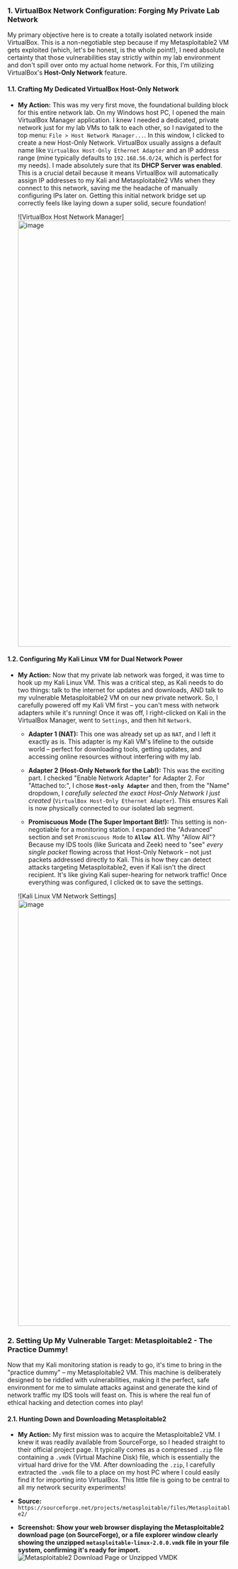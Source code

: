 ### 1. **VirtualBox Network Configuration: Forging My Private Lab Network**

My primary objective here is to create a totally isolated network inside VirtualBox. This is a non-negotiable step because if my Metasploitable2 VM gets exploited (which, let's be honest, is the whole point!), I need absolute certainty that those vulnerabilities stay strictly within my lab environment and don't spill over onto my actual home network. For this, I'm utilizing VirtualBox's **Host-Only Network** feature.

#### 1.1. **Crafting My Dedicated VirtualBox Host-Only Network**

* **My Action:** This was my very first move, the foundational building block for this entire network lab. On my Windows host PC, I opened the main VirtualBox Manager application. I knew I needed a dedicated, private network just for my lab VMs to talk to each other, so I navigated to the top menu: `File > Host Network Manager...`. In this window, I clicked to create a new Host-Only Network. VirtualBox usually assigns a default name like `VirtualBox Host-Only Ethernet Adapter` and an IP address range (mine typically defaults to `192.168.56.0/24`, which is perfect for my needs). I made absolutely sure that its **DHCP Server was enabled**. This is a crucial detail because it means VirtualBox will automatically assign IP addresses to my Kali and Metasploitable2 VMs when they connect to this network, saving me the headache of manually configuring IPs later on. Getting this initial network bridge set up correctly feels like laying down a super solid, secure foundation!

    ![VirtualBox Host Network Manager]<img width="960" alt="image" src="https://github.com/user-attachments/assets/df7064d8-f44d-4882-a4b7-84de45dc4840" />


#### 1.2. **Configuring My Kali Linux VM for Dual Network Power**

* **My Action:** Now that my private lab network was forged, it was time to hook up my Kali Linux VM. This was a critical step, as Kali needs to do two things: talk to the internet for updates and downloads, AND talk to my vulnerable Metasploitable2 VM on our new private network. So, I carefully powered off my Kali VM first – you can't mess with network adapters while it's running! Once it was off, I right-clicked on Kali in the VirtualBox Manager, went to `Settings`, and then hit `Network`.

    * **Adapter 1 (NAT):** This one was already set up as `NAT`, and I left it exactly as is. This adapter is my Kali VM's lifeline to the outside world – perfect for downloading tools, getting updates, and accessing online resources without interfering with my lab.

    * **Adapter 2 (Host-Only Network for the Lab!):** This was the exciting part. I checked "Enable Network Adapter" for Adapter 2. For "Attached to:", I chose **`Host-only Adapter`** and then, from the "Name" dropdown, I *carefully selected the exact Host-Only Network I just created* (`VirtualBox Host-Only Ethernet Adapter`). This ensures Kali is now physically connected to our isolated lab segment.

    * **Promiscuous Mode (The Super Important Bit!):** This setting is non-negotiable for a monitoring station. I expanded the "Advanced" section and set `Promiscuous Mode` to **`Allow All`**. Why "Allow All"? Because my IDS tools (like Suricata and Zeek) need to "see" *every single packet* flowing across that Host-Only Network – not just packets addressed directly to Kali. This is how they can detect attacks targeting Metasploitable2, even if Kali isn't the direct recipient. It's like giving Kali super-hearing for network traffic! Once everything was configured, I clicked `OK` to save the settings.

    ![Kali Linux VM Network Settings]<img width="960" alt="image" src="https://github.com/user-attachments/assets/b660fa0d-70fb-4c17-8eaa-daeb568e9d49" />


 ### 2. **Setting Up My Vulnerable Target: Metasploitable2 - The Practice Dummy!**

Now that my Kali monitoring station is ready to go, it's time to bring in the "practice dummy" – my Metasploitable2 VM. This machine is deliberately designed to be riddled with vulnerabilities, making it the perfect, safe environment for me to simulate attacks against and generate the kind of network traffic my IDS tools will feast on. This is where the real fun of ethical hacking and detection comes into play!

#### 2.1. **Hunting Down and Downloading Metasploitable2**

* **My Action:** My first mission was to acquire the Metasploitable2 VM. I knew it was readily available from SourceForge, so I headed straight to their official project page. It typically comes as a compressed `.zip` file containing a `.vmdk` (Virtual Machine Disk) file, which is essentially the virtual hard drive for the VM. After downloading the `.zip`, I carefully extracted the `.vmdk` file to a place on my host PC where I could easily find it for importing into VirtualBox. This little file is going to be central to all my network security experiments!
* **Source:** `https://sourceforge.net/projects/metasploitable/files/Metasploitable2/`

* **Screenshot:**
    **Show your web browser displaying the Metasploitable2 download page (on SourceForge), or a file explorer window clearly showing the unzipped `metasploitable-linux-2.0.0.vmdk` file in your file system, confirming it's ready for import.**
    ![Metasploitable2 Download Page or Unzipped VMDK](YOUR_SCREENSHOT_URL_HERE)
